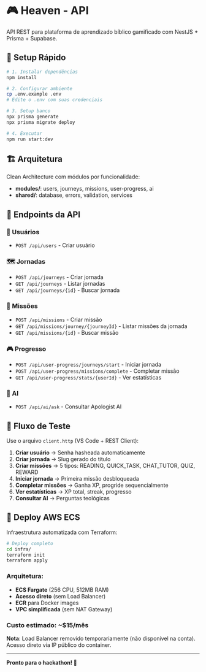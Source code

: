 # 🎮 Heaven - API

API REST para plataforma de aprendizado bíblico gamificado com NestJS + Prisma + Supabase.

## 🚀 Setup Rápido

```bash
# 1. Instalar dependências
npm install

# 2. Configurar ambiente
cp .env.example .env
# Edite o .env com suas credenciais

# 3. Setup banco
npx prisma generate
npx prisma migrate deploy

# 4. Executar
npm run start:dev
```

## 🏗️ Arquitetura

Clean Architecture com módulos por funcionalidade:
- **modules/**: users, journeys, missions, user-progress, ai
- **shared/**: database, errors, validation, services

## 🎯 Endpoints da API

### 👤 Usuários
- `POST /api/users` - Criar usuário

### 🗺️ Jornadas
- `POST /api/journeys` - Criar jornada
- `GET /api/journeys` - Listar jornadas
- `GET /api/journeys/{id}` - Buscar jornada

### 🎯 Missões
- `POST /api/missions` - Criar missão
- `GET /api/missions/journey/{journeyId}` - Listar missões da jornada
- `GET /api/missions/{id}` - Buscar missão

### 🎮 Progresso
- `POST /api/user-progress/journeys/start` - Iniciar jornada
- `POST /api/user-progress/missions/complete` - Completar missão
- `GET /api/user-progress/stats/{userId}` - Ver estatísticas

### 🤖 AI
- `POST /api/ai/ask` - Consultar Apologist AI

## 🧪 Fluxo de Teste

Use o arquivo `client.http` (VS Code + REST Client):

1. **Criar usuário** → Senha hasheada automaticamente
2. **Criar jornada** → Slug gerado do título
3. **Criar missões** → 5 tipos: READING, QUICK_TASK, CHAT_TUTOR, QUIZ, REWARD
4. **Iniciar jornada** → Primeira missão desbloqueada
5. **Completar missões** → Ganha XP, progride sequencialmente
6. **Ver estatísticas** → XP total, streak, progresso
7. **Consultar AI** → Perguntas teológicas

## 🚀 Deploy AWS ECS

Infraestrutura automatizada com Terraform:

```bash
# Deploy completo
cd infra/
terraform init
terraform apply
```

### Arquitetura:
- **ECS Fargate** (256 CPU, 512MB RAM)
- **Acesso direto** (sem Load Balancer)
- **ECR** para Docker images
- **VPC simplificada** (sem NAT Gateway)

### Custo estimado: ~$15/mês

**Nota**: Load Balancer removido temporariamente (não disponível na conta). Acesso direto via IP público do container.

---

**Pronto para o hackathon! 🎉**
